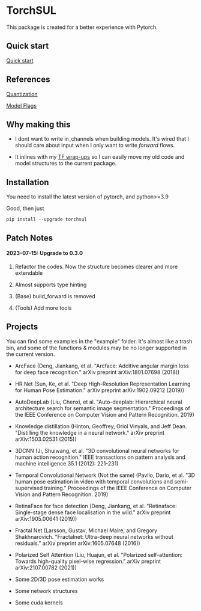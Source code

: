 # TorchSUL

This package is created for a better experience with Pytorch. 


## Quick start

[Quick start](https://github.com/ddddwee1/TorchSUL/blob/master/QuickStart.md)


## References

[Quantization](https://github.com/ddddwee1/TorchSUL/blob/master/QuantInstruction.md)

[Model Flags](https://github.com/ddddwee1/TorchSUL/blob/master/FlagList.md)


## Why making this

- I dont want to write in_channels when building models. It's wired that I should care about input when I only want to write *forward* flows.

- It inlines with my [TF wrap-ups](https://github.com/ddddwee1/sul) so I can easily move my old code and model structures to the current package.


## Installation

You need to install the latest version of pytorch, and python>=3.9

Good, then just 

```
pip install --upgrade torchsul
```


## Patch Notes


#### 2023-07-15:  Upgrade to 0.3.0

1. Refactor the codes. Now the structure becomes clearer and more extendable

2. Almost supports type hinting 

3. (Base) build_forward is removed 

4. (Tools) Add more tools


## Projects 

You can find some examples in the "example" folder. It's almost like a trash bin, and some of the functions & modules may be no longer supported in the current version.

- ArcFace (Deng, Jiankang, et al. "Arcface: Additive angular margin loss for deep face recognition." arXiv preprint arXiv:1801.07698 (2018))

- HR Net (Sun, Ke, et al. "Deep High-Resolution Representation Learning for Human Pose Estimation." arXiv preprint arXiv:1902.09212 (2019))

- AutoDeepLab (Liu, Chenxi, et al. "Auto-deeplab: Hierarchical neural architecture search for semantic image segmentation." Proceedings of the IEEE Conference on Computer Vision and Pattern Recognition. 2019)

- Knowledge distillation (Hinton, Geoffrey, Oriol Vinyals, and Jeff Dean. "Distilling the knowledge in a neural network." arXiv preprint arXiv:1503.02531 (2015))

- 3DCNN (Ji, Shuiwang, et al. "3D convolutional neural networks for human action recognition." IEEE transactions on pattern analysis and machine intelligence 35.1 (2012): 221-231)

- Temporal Convolutional Network (Not the same) (Pavllo, Dario, et al. "3D human pose estimation in video with temporal convolutions and semi-supervised training." Proceedings of the IEEE Conference on Computer Vision and Pattern Recognition. 2019)

- RetinaFace for face detection (Deng, Jiankang, et al. "Retinaface: Single-stage dense face localisation in the wild." arXiv preprint arXiv:1905.00641 (2019))

- Fractal Net (Larsson, Gustav, Michael Maire, and Gregory Shakhnarovich. "Fractalnet: Ultra-deep neural networks without residuals." arXiv preprint arXiv:1605.07648 (2016))

- Polarized Self Attention (Liu, Huajun, et al. "Polarized self-attention: Towards high-quality pixel-wise regression." arXiv preprint arXiv:2107.00782 (2021))

- Some 2D/3D pose estimation works

- Some network structures

- Some cuda kernels
